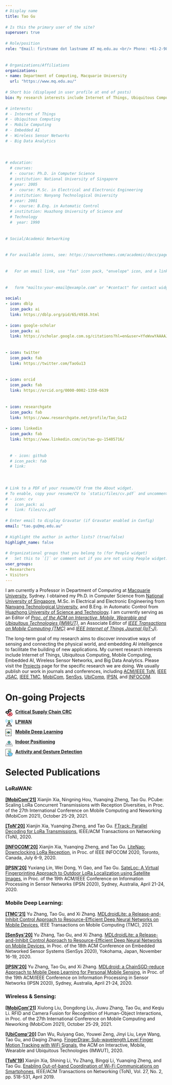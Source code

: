 ```yaml
---
# Display name
title: Tao Gu

# Is this the primary user of the site?
superuser: true

# Role/position
role: "Email: firstname dot lastname AT mq.edu.au <br/> Phone: +61-2-9850-4357 <br/>Address:  Room 267, 4 Research Park Drive, North Ryde, NSW 2109, Australia"


# Organizations/Affiliations
organizations:
- name: Department of Computing, Macquarie University
  url: "https://www.mq.edu.au/"

# Short bio (displayed in user profile at end of posts)
bio: My research interests include Internet of Things, Ubiquitous Computing, Mobile Computing, Embedded AI, Wireless Sensor Networks, and Big Data Analytics.

# interests:
# - Internet of Things
# - Ubiquitous Computing
# - Mobile Computing
# - Embedded AI
# - Wireless Sensor Networks
# - Big Data Analytics



# education:
  # courses:
  # - course: Ph.D. in Computer Science
  # institution: National University of Singapore
  # year: 2005
  # - course: M.Sc. in Electrical and Electronic Engineering
  # institution: Nanyang Technological University
  # year: 2001
  # - course: B.Eng. in Automatic Control
  # institution: Huazhong University of Science and 
  # Technology
  #  year: 1990


# Social/Academic Networking


# For available icons, see: https://sourcethemes.com/academic/docs/page-builder/#icons


#   For an email link, use "fas" icon pack, "envelope" icon, and a link in the


#   form "mailto:your-email@example.com" or "#contact" for contact widget.

social:
- icon: dblp
  icon_pack: ai
  link: https://dblp.org/pid/65/4916.html
  
- icon: google-scholar
  icon_pack: ai
  link: https://scholar.google.com.sg/citations?hl=en&user=YfeWvwYAAAAJ
  
  
- icon: twitter
  icon_pack: fab
  link: https://twitter.com/TaoGu13
  
  
- icon: orcid
  icon_pack: fab
  link: https://orcid.org/0000-0002-1350-6639
  
  
- icon: researchgate
  icon_pack: fab
  link: https://www.researchgate.net/profile/Tao_Gu12
  
- icon: linkedin
  icon_pack: fab
  link: https://www.linkedin.com/in/tao-gu-15405716/
  
  
  # - icon: github
  # icon_pack: fab
  # link: 
  
  
  
# Link to a PDF of your resume/CV from the About widget.
# To enable, copy your resume/CV to `static/files/cv.pdf` and uncomment the lines below.
# - icon: cv
#   icon_pack: ai
#   link: files/cv.pdf

# Enter email to display Gravatar (if Gravatar enabled in Config)
email: "tao.gu@mq.edu.au"

# Highlight the author in author lists? (true/false)
highlight_name: false

# Organizational groups that you belong to (for People widget)
#   Set this to `[]` or comment out if you are not using People widget.
user_groups:
- Researchers
- Visitors
---
```



I am currently a Professor in Department of Computing at [Macquarie University](https://www.mq.edu.au/), Sydney. I obtained my Ph.D. in Computer Science from [National University of Singapore](http://nus.edu.sg/), M.Sc. in Electrical and Electronic Engineering from [Nanyang Technological University](https://www.ntu.edu.sg/Pages/home.aspx), and B.Eng. in Automatic Control from [Huazhong University of Science and Technology](http://english.hust.edu.cn/index.htm). I am currently serving as an Editor of [*Proc. of the ACM on Interactive, Mobile, Wearable and Ubiquitous Technologies (IMWUT)*](https://dl.acm.org/journal/imwut), an Associate Editor of [*IEEE Transactions on Mobile Computing (TMC)*](https://www.computer.org/csdl/journal/tm) and [*IEEE Internet of Things Journal (IoT-J)*](https://ieee-iotj.org/). 

The long-term goal of my research aims to discover innovative ways of sensing and connecting the physical world, and embedding AI intelligence to facilitate the building of new applications. My current research interests include Internet of Things, Ubiquitous Computing, Mobile Computing, Embedded AI, Wireless Sensor Networks, and Big Data Analytics. Please visit the [Projects](projects/#projects-sensor) page for the specific research we are doing. We usually publish our work in journals and conferences, including [ACM/IEEE ToN](https://dl.acm.org/journal/ton), [IEEE JSAC](https://ieeexplore.ieee.org/xpl/RecentIssue.jsp?punumber=49), [IEEE TMC](https://www.computer.org/csdl/journal/tm),  [MobiCom](https://www.sigmobile.org/mobicom/2021/), [SenSys](http://sensys.acm.org/2020/), [UbiComp](https://ubicomp.org/ubicomp2020/), [IPSN](https://ipsn.acm.org/2020/), and [INFOCOM](https://infocom2020.ieee-infocom.org/).


# On-going Projects

<img align="left" width="23" height="23" src="../../icon/crc.png">

&nbsp; [**Critical Supply Chain CRC**](https://www.linkedin.com/company/critical-supply-chain-crc-bid/) 

<img align="left" width="23" height="23" src="../../icon/lora.png">

&nbsp; [**LPWAN**](projects/#projects-sensor) 

<img align="left" width="23" height="23" src="../../icon/ai.png">

&nbsp;  [**Mobile Deep Learning**](projects/#projects-mdl)

<img align="left" width="23" height="23" src="../../icon/location.png">

&nbsp; [**Indoor Positioning**](projects/#projects-indoor)

<img align="left" width="23" height="23" src="../../icon/hand.png">

&nbsp; [**Activity and Gesture Detection**](projects/#projects-gesture)

<!--<img align="left" width="23" height="23" src="../../icon/data.png">-->
<!---->
<!--&nbsp; [**Sensor Data Analytics**](projects/#projects-data)-->




# Selected Publications 




### **LoRaWAN:**


[**\[MobiCom'21\]**](https://sigmobile.org/mobicom/2021/) Xianjin Xia, Ningning Hou, Yuanqing Zheng, Tao Gu. PCube: Scaling LoRa Concurrent Transmissions with Reception Diversities, in Proc. of the 27th International Conference on Mobile Computing and Neworking (MobiCom 2021), October 25-29, 2021.


[**\[ToN'20\]**](https://dl.acm.org/journal/ton)  Xianjin Xia, Yuanqing Zheng, and Tao Gu. [FTrack: Parallel Decoding for LoRa Transmissions](pub/paper/FTrack.pdf), IEEE/ACM Transactions on Networking (ToN), 2020.


[**\[INFOCOM'20\]**](https://infocom2020.ieee-infocom.org/)  Xianjin Xia, Yuanqing Zheng, and Tao Gu. [LiteNap: Downclocking LoRa Reception](pub/paper/LiteNap.pdf), in Proc. of IEEE INFOCOM 2020, Toronto, Canada, July 6-9, 2020.


[**\[IPSN'20\]**](https://ipsn.acm.org/2020/) Yuxiang Lin, Wei Dong, Yi Gao, and Tao Gu. [SateLoc: A Virtual Fingerprinting Approach to Outdoor LoRa Localization using Satellite Images](pub/paper/SateLoc.pdf), in Proc. of the 19th ACM/IEEE Conference on Information Processing in Sensor Networks (IPSN 2020), Sydney, Australia, April 21-24, 2020.

<!--[**\[SenSys'19\]**](http://sensys.acm.org/2019/) Xianjin Xia, Yuanqing Zheng, and Tao Gu. [FTrack: Parallel Decoding for LoRa Transmissions](pub/paper/FTrack_sensys.pdf), in Proc. of the 17th ACM Conference on Embedded Networked Sensor Systems (SenSys 2019), New York, November 10-13, 2019.-->






### **Mobile Deep Learning:**


[**\[TMC'21\]**](https://www.computer.org/csdl/journal/tm) Yu Zhang, Tao Gu, and Xi Zhang. [MDLdroidLite: a Release-and-Inhibit Control Approach to Resource-Efficient Deep Neural Networks on Mobile Devices](pub/paper/mdl_tmc.pdf), IEEE Transactions on Mobile Computing (TMC), 2021. 


[**\[SenSys'20\]**](http://sensys.acm.org/2020/) Yu Zhang, Tao Gu, and Xi Zhang. [MDLdroidLite: a Release-and-Inhibit Control Approach to Resource-Efficient Deep Neural Networks on Mobile Devices](pub/paper/Paper_3_SenSys_2020.pdf), in Proc. of the 18th ACM Conference on Embedded Networked Sensor Systems (SenSys 2020), Yokohama, Japan, November 16-19, 2020. 


[**\[IPSN'20\]**](https://ipsn.acm.org/2020/) Yu Zhang, Tao Gu, and Xi Zhang. [MDLdroid: a ChainSGD-reduce Approach to Mobile Deep Learning for Personal Mobile Sensing](pub/paper/Paper_2_IPSN_2020.pdf), in Proc. of the 19th ACM/IEEE Conference on Information Processing in Sensor Networks (IPSN 2020), Sydney, Australia, April 21-24, 2020. 


<!--[**\[UbiComp'18\]**](http://www.ubicomp.org/ubicomp2018/) Xiang Zhang, Lina Yao, Salil Kanhere, Yunhao Liu, Tao Gu, and Kaixuan Chen. [MindID: Person Identification from Brain Waves through Attention-based Recurrent Neural Network](pub/paper/MindID.pdf), the ACM on Interactive, Mobile, Wearable and Ubiquitous Technologies (IMWUT), Vol. 2, No. 3, Article No. 149, September 2018.-->






### **Wireless & Sensing:**


[**\[MobiCom'21\]**](https://sigmobile.org/mobicom/2021/) Xiulong Liu, Dongdong Liu, Jiuwu Zhang, Tao Gu, and Keqiu Li. RFID and Camera Fusion for Recognition of Human-Object Interactions, in Proc. of the 27th International Conference on Mobile Computing and Neworking (MobiCom 2021), October 25-29, 2021.


[**\[UbiComp'20\]**](http://www.ubicomp.org/ubicomp2020/) Dan Wu, Ruiyang Gao, Youwei Zeng, Jinyi Liu, Leye Wang, Tao Gu, and Daqing Zhang. [FingerDraw: Sub-wavelength Level Finger Motion Tracking with WiFi Signals](pub/paper/FingerDraw.pdf), the ACM on Interactive, Mobile, Wearable and Ubiquitous Technologies (IMWUT), 2020.


<!--[**\[TMC'19\]**](https://www.computer.org/csdl/journal/tm) Yao Wang, Wandong Cai, Tao Gu, and Wei Shao. [Your Eyes Reveal Your Secrets: An Eye Movement Based Password Inference on Smartphone](pub/paper/Eyes.pdf), IEEE Transactions on Mobile Computing (TMC), 2019.-->


[**\[ToN'19\]**](https://dl.acm.org/journal/ton) Xianjin Xia, Shining Li, Yu Zhang, Bingqi Li, Yuanqing Zheng, and Tao Gu. [Enabling Out-of-band Coordination of Wi-Fi Communications on Smartphones](pub/paper/Coordination.pdf), IEEE/ACM Transactions on Networking (ToN), Vol. 27, No. 2, pp. 518-531, April 2019.


<!--[**\[UbiComp'18\]**](http://www.ubicomp.org/ubicomp2018/) Yu Zhang, Tao Gu, Chu Luo, Vassilis Kostakos, and Aruna Seneviratne. [FinDroidHR: Smartwatch Gesture Input with Optical Heartrate Monitor](pub/paper/Paper_1_Ubicomp_2018.pdf), in Proc. of the 2018 ACM International Joint Conference on Pervasive and Ubiquitous Computing (UbiComp 2018), Singapore, October 9-11, 2018. -->


<!--[**\[INFOCOM'18\]**](https://infocom2018.ieee-infocom.org/) Zhiwei Zhao, Wei Dong, Geyong Min, Gonglong Chen, Tao Gu, and Jiajun Bu. [Towards Repeatable Wireless Network Simulation Using Performance Aware Markov Model](pub/paper/Repeatable.pdf), in Proc. of IEEE INFOCOM 2018, Honolulu, USA, April 15-19, 2018.-->





<!--### **Sensor Data Analytics:**-->
<!---->
<!---->
<!---->
<!---->
<!--[**\[IoT-J'18\]**](https://ieee-iotj.org/) Wei Shao, Flora Salim, Tao Gu, Thanh Dinh, and Jeffrey Chan. [Travelling Officer Problem: Managing Car Parking Violations Efficiently Using Sensor Data](pub/paper/Travelling.pdf), IEEE Internet of Things Journal (IoT-J), Vol. 5, No. 2, pp. 802-810, April 2018.-->
<!---->
<!---->
<!--[**\[UbiComp'16\]**](http://www.ubicomp.org/ubicomp2016/) Lina Yao, Feiping Nie, Quan Z. Sheng, Tao Gu, and Sen Wang. [Learning from Less for Better: Semi-Supervised Activity Recognition via Shared Structure Discovery](pub/paper/Semi.pdf), In Proc. of the 2016 ACM International Joint Conference on Pervasive and Ubiquitous Computing (UbiComp 2016), Heidelberg, Germany, September 12-16, 2016.-->
<!---->
<!---->
<!--[**\[UbiComp'15\]**](http://www.ubicomp.org/ubicomp2015/) Zhiwen Yu, Rong Du, Bin Guo, Tao Gu, Zhu Wang, and Daqing Zhang. [Who Should I Invite for My Party? Combining User Preference and Influence Maximization for Social Events](pub/paper/Maximization.pdf), Notes, In Proc. of the 2015 ACM International Joint Conference on Pervasive and Ubiquitous Computing (UbiComp 2015), Osaka, Japan, September 7-11, 2015.-->



<!--[**\[TKDE'11\]**](https://www.computer.org/csdl/journal/tk) Tao Gu, Liang Wang, Zhanqing Wu, Xianping Tao, and Jian Lu. [A Pattern Mining Approach to Sensor-based Human Activity Recognition](pub/paper/Mining.pdf), IEEE Transactions on Knowledge and Data Engineering (TKDE), Vol. 23, No. 9, pp. 1359-1372, September 2011.-->




